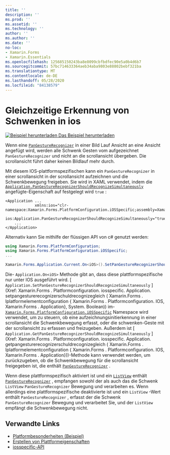 ```yaml
---
title: ''
description: ''
ms.prod: ''
ms.assetid: ''
ms.technology: ''
author: ''
ms.author: ''
ms.date: ''
no-loc:
- Xamarin.Forms
- Xamarin.Essentials
ms.openlocfilehash: 125685150243ba8e8099cbfbdfec90e5a0b4d6b7
ms.sourcegitcommit: 57bc714633364aeb34aba9803e88802bebf321ba
ms.translationtype: MT
ms.contentlocale: de-DE
ms.lasthandoff: 05/28/2020
ms.locfileid: "84138579"
---
```

# <a name="simultaneous-pan-gesture-recognition-on-ios"></a>Gleichzeitige Erkennung von Schwenken in ios

[![Beispiel herunterladen](~/media/shared/download.png) Das Beispiel herunterladen](https://docs.microsoft.com/samples/xamarin/xamarin-forms-samples/userinterface-platformspecifics)

Wenn eine [`PanGestureRecognizer`](xref:Xamarin.Forms.PanGestureRecognizer) in einer Bild Lauf Ansicht an eine Ansicht angefügt wird, werden alle Schwenk Gesten vom aufgezeichnet `PanGestureRecognizer` und nicht an die scrollansicht übergeben. Die scrollansicht führt daher keinen Bildlauf mehr durch.

Mit diesem IOS-plattformspezifischen kann ein `PanGestureRecognizer` in einer scrollansicht in der scrollansicht aufzeichnen und die Schwenkbewegung freigeben. Sie wird in XAML verwendet, indem die [`Application.PanGestureRecognizerShouldRecognizeSimultaneously`](xref:Xamarin.Forms.PlatformConfiguration.iOSSpecific.Application.PanGestureRecognizerShouldRecognizeSimultaneouslyProperty) angefügte-Eigenschaft auf festgelegt wird `true` :

```xaml
<Application ...
             xmlns:ios="clr-namespace:Xamarin.Forms.PlatformConfiguration.iOSSpecific;assembly=Xamarin.Forms.Core"
             ios:Application.PanGestureRecognizerShouldRecognizeSimultaneously="true">
    ...
</Application>
```

Alternativ kann Sie mithilfe der flüssigen API von c# genutzt werden:

```csharp
using Xamarin.Forms.PlatformConfiguration;
using Xamarin.Forms.PlatformConfiguration.iOSSpecific;
...

Xamarin.Forms.Application.Current.On<iOS>().SetPanGestureRecognizerShouldRecognizeSimultaneously(true);
```

Die- `Application.On<iOS>` Methode gibt an, dass diese plattformspezifische nur unter IOS ausgeführt wird. [ `Application.SetPanGestureRecognizerShouldRecognizeSimultaneously` ] (Xref: Xamarin.Forms . Platformconfiguration. iosspecific. Application. setpangesturerecognizerschuldrecognizegleich ( Xamarin.Forms . Iplatformelementconfiguration { Xamarin.Forms . Platformconfiguration. IOS, Xamarin.Forms . Application}, System. Boolean)) im- [`Xamarin.Forms.PlatformConfiguration.iOSSpecific`](xref:Xamarin.Forms.PlatformConfiguration.iOSSpecific) Namespace wird verwendet, um zu steuern, ob eine aufzeichnungsinitierkennung in einer scrollansicht die Schwenkbewegung erfasst, oder die schwenken-Geste mit der scrollansicht zu erfassen und freizugeben. Außerdem ist [ `Application.GetPanGestureRecognizerShouldRecognizeSimultaneously` ] (Xref: Xamarin.Forms . Platformconfiguration. iosspecific. Application. getpangesturerecognizerschuldrecognizegleich ( Xamarin.Forms . Iplatformelementconfiguration { Xamarin.Forms . Platformconfiguration. IOS, Xamarin.Forms . Application}))-Methode kann verwendet werden, um zurückzugeben, ob die Schwenkbewegung für die scrollansicht freigegeben ist, die enthält [`PanGestureRecognizer`](xref:Xamarin.Forms.PanGestureRecognizer) .

Wenn diese plattformspezifisch aktiviert ist und ein [`ListView`](xref:Xamarin.Forms.ListView) enthält [`PanGestureRecognizer`](xref:Xamarin.Forms.PanGestureRecognizer) , empfangen sowohl der als auch das die Schwenk `ListView` `PanGestureRecognizer` Bewegung und verarbeiten es. Wenn allerdings eine plattformspezifische deaktivierte ist und ein `ListView` -Wert enthält `PanGestureRecognizer` , erfasst der die Schwenk `PanGestureRecognizer` Bewegung und verarbeitet Sie, und der `ListView` empfängt die Schwenkbewegung nicht.

## <a name="related-links"></a>Verwandte Links

- [Platformbesonderheiten (Beispiel)](https://docs.microsoft.com/samples/xamarin/xamarin-forms-samples/userinterface-platformspecifics)
- [Erstellen von Plattformeigenschaften](~/xamarin-forms/platform/platform-specifics/index.md#creating-platform-specifics)
- [iosspecific-API](xref:Xamarin.Forms.PlatformConfiguration.iOSSpecific)
